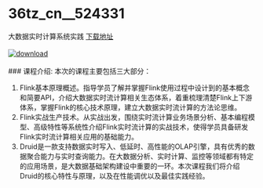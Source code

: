 # 36tz_cn__524331
大数据实时计算系统实践
[下载地址](http://www.36tz.cn/article/524331 "下载地址")
<br/></br>[![download](http://36tz.cn/muke_img/2018_11_3-3-300x246.png "下载地址")](http://www.36tz.cn/article/524331 "下载地址")
<br/></br>### 课程介绍:
本次的课程主要包括三大部分：
1. Flink基本原理概述。指导学员了解并掌握Flink使用过程中设计到的基本概念和简要API，介绍大数据实时流计算相关生态体系，着重梳理清楚Flink上下游体系，掌握Flink的核心技术原理，建立大数据实时流计算的方法论思维。
2. Flink实战生产技术。从实战出发，围绕实时流计算业务场景分析、基本编程模型、高级特性等系统性介绍Flink实时流计算的实战技术，使得学员具备研发Flink实时流计算相关应用的基础能力。
3. Druid是一款支持数据实时写入、低延时、高性能的OLAP引擎，具有优秀的数据聚合能力与实时查询能力。在大数据分析、实时计算、监控等领域都有特定的应用场景，是大数据基础架构建设中重要的一环。本次课程我们将介绍Druid的核心特性与原理，以及在性能调优以及最佳实践经验。


